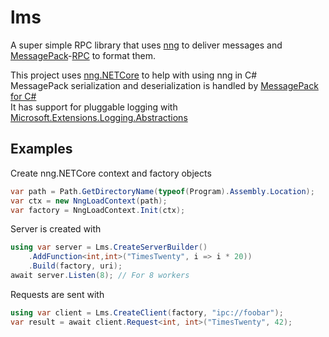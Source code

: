 # lms
A super simple RPC library that uses [nng](https://github.com/nanomsg/nng) to deliver messages and [MessagePack](https://github.com/neuecc/MessagePack-CSharp)-[RPC](https://github.com/msgpack-rpc/msgpack-rpc) to format them.

This project uses [nng.NETCore](https://github.com/jeikabu/nng.NETCore) to help with using nng in C#\
MessagePack serialization and deserialization is handled by [MessagePack for C#](https://github.com/neuecc/MessagePack-CSharp)\
It has support for pluggable logging with [Microsoft.Extensions.Logging.Abstractions](https://www.nuget.org/packages/Microsoft.Extensions.Logging.Abstractions/)

## Examples
Create nng.NETCore context and factory objects
```C#
var path = Path.GetDirectoryName(typeof(Program).Assembly.Location);
var ctx = new NngLoadContext(path);
var factory = NngLoadContext.Init(ctx);
```

Server is created with
```C#
using var server = Lms.CreateServerBuilder()
    .AddFunction<int,int>("TimesTwenty", i => i * 20))
    .Build(factory, uri);
await server.Listen(8); // For 8 workers
```

Requests are sent with
```C#
using var client = Lms.CreateClient(factory, "ipc://foobar");
var result = await client.Request<int, int>("TimesTwenty", 42);
```